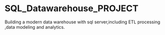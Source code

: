 # SQL_Datawarehouse_PROJECT
Building a modern data warehouse with sql server,including ETL processing ,data modeling and analytics.
